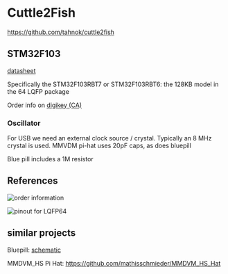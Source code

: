 # Cuttle2Fish

https://github.com/tahnok/cuttle2fish


## STM32F103

[datasheet](https://www.st.com/resource/en/datasheet/stm32f103c8.pdf)

Specifically the STM32F103RBT7 or STM32F103RBT6: the 128KB model in the 64 LQFP package

Order info on [digikey (CA)](https://www.digikey.ca/product-detail/en/stmicroelectronics/STM32F103RBT7/497-11526-ND/2035337)

### Oscillator

For USB we need an external clock source / crystal. Typically an 8 MHz crystal is used. MMVDM pi-hat uses 20pF caps, as does bluepill

Blue pill includes a 1M resistor

## References

![order information](https://i.imgur.com/LTHdG1Q.png)

![pinout for LQFP64](https://i.imgur.com/edXdVsk.png)

## similar projects

Bluepill: [schematic](https://wiki.stm32duino.com/images/c/c1/Vcc-gnd.com-STM32F103C8-schematic.pdf)

MMDVM_HS Pi Hat: https://github.com/mathisschmieder/MMDVM_HS_Hat